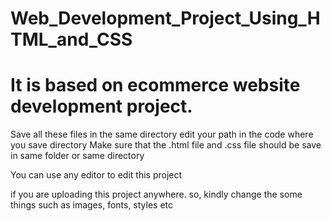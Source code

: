 # Web_Development_Project_Using_HTML_and_CSS
# It is based on ecommerce website development project. 

Save all these files in the same directory
edit your path in the code where you save directory
Make sure that the .html file and .css file should be save in same folder or same directory

You can use any editor to edit this project 

if you are uploading this project anywhere. so, kindly change the some things such as images, fonts, styles etc

